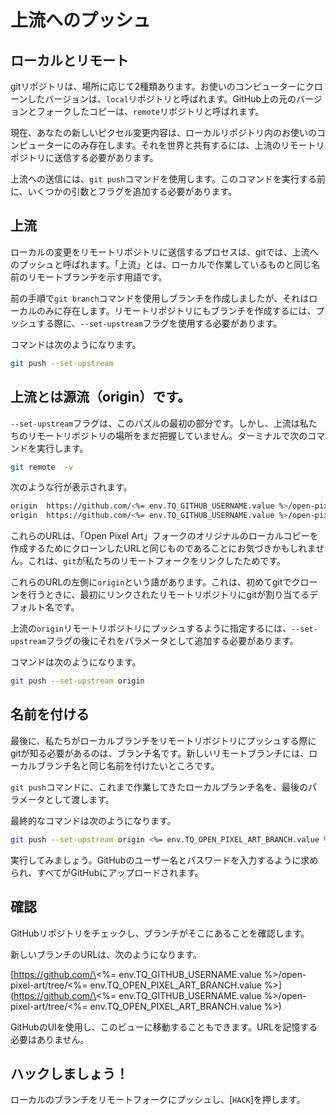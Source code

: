 # 上流へのプッシュ

## ローカルとリモート

gitリポジトリは、場所に応じて2種類あります。お使いのコンピューターにクローンしたバージョンは、`local`リポジトリと呼ばれます。GitHub上の元のバージョンとフォークしたコピーは、`remote`リポジトリと呼ばれます。

現在、あなたの新しいピクセル変更内容は、ローカルリポジトリ内のお使いのコンピューターにのみ存在します。それを世界と共有するには、上流のリモートリポジトリに送信する必要があります。

上流への送信には、`git push`コマンドを使用します。このコマンドを実行する前に、いくつかの引数とフラグを追加する必要があります。

## 上流

ローカルの変更をリモートリポジトリに送信するプロセスは、gitでは、上流へのプッシュと呼ばれます。「上流」とは、ローカルで作業しているものと同じ名前のリモートブランチを示す用語です。

前の手順で`git branch`コマンドを使用しブランチを作成しましたが、それはローカルのみに存在します。リモートリポジトリにもブランチを作成するには、プッシュする際に、`--set-upstream`フラグを使用する必要があります。

コマンドは次のようになります。

```bash
git push --set-upstream
```

## 上流とは源流（origin）です。

`--set-upstream`フラグは、このパズルの最初の部分です。しかし、上流は私たちのリモートリポジトリの場所をまだ把握していません。ターミナルで次のコマンドを実行します。

```bash
git remote  -v
```

次のような行が表示されます。

```bash
origin	https://github.com/<%= env.TQ_GITHUB_USERNAME.value %>/open-pixel-art.git (fetch)
origin	https://github.com/<%= env.TQ_GITHUB_USERNAME.value %>/open-pixel-art.git (push)
```

これらのURLは、「Open Pixel Art」フォークのオリジナルのローカルコピーを作成するためにクローンしたURLと同じものであることにお気づきかもしれません。これは、`git`が私たちのリモートフォークをリンクしたためです。

これらのURLの左側に`origin`という語があります。これは、初めてgitでクローンを行うときに、最初にリンクされたリモートリポジトリにgitが割り当てるデフォルト名です。

上流の`origin`リモートリポジトリにプッシュするように指定するには、`--set-upstream`フラグの後にそれをパラメータとして追加する必要があります。

コマンドは次のようになります。

```bash
git push --set-upstream origin
```

## 名前を付ける

最後に、私たちがローカルブランチをリモートリポジトリにプッシュする際にgitが知る必要があるのは、ブランチ名です。新しいリモートブランチには、ローカルブランチ名と同じ名前を付けたいところです。

`git push`コマンドに、これまで作業してきたローカルブランチ名を、最後のパラメータとして渡します。

最終的なコマンドは次のようになります。

```bash
git push --set-upstream origin <%= env.TQ_OPEN_PIXEL_ART_BRANCH.value %>
```

実行してみましょう。GitHubのユーザー名とパスワードを入力するように求められ、すべてがGitHubにアップロードされます。

## 確認

GitHubリポジトリをチェックし、ブランチがそこにあることを確認します。

新しいブランチのURLは、次のようになります。

\[https://github.com/\<%= env.TQ_GITHUB_USERNAME.value %>/open-pixel-art/tree/\<%= env.TQ_OPEN_PIXEL_ART_BRANCH.value %>](https://github.com/\<%= env.TQ_GITHUB_USERNAME.value %>/open-pixel-art/tree/\<%= env.TQ_OPEN_PIXEL_ART_BRANCH.value %>)

GitHubのUIを使用し、このビューに移動することもできます。URLを記憶する必要はありません。

## ハックしましょう！

ローカルのブランチをリモートフォークにプッシュし、[`HACK`]を押します。